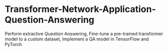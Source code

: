 # Transformer-Network-Application-Question-Answering
Perform extractive Question Answering, Fine-tune a pre-trained transformer model to a custom dataset, Implement a QA model in TensorFlow and PyTorch
